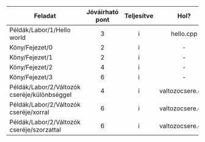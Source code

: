 |Feladat|Jóváírható pont|Teljesítve|Hol?
| ---------------------- |:----:|:----:|:------------------------------:|
|Példák/Labor/1/Hello world|3|i|hello.cpp
|Köny/Fejezet/0|2|i|-|
|Köny/Fejezet/1|2|i|-|
|Köny/Fejezet/2|4|i|-|
|Köny/Fejezet/3|6|i|-|
|Példák/Labor/2/Változók cseréje/különbséggel|4|i|valtozocsere.cpp|
|Példák/Labor/2/Változók cseréje/xorral|6|i|valtozocsere.cpp|
|Példák/Labor/2/Változók cseréje/szorzattal|6|i|valtozocsere.cpp|
